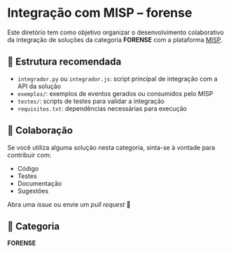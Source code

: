 # Integração com MISP – forense

Este diretório tem como objetivo organizar o desenvolvimento colaborativo da integração de soluções da categoria **FORENSE** com a plataforma [MISP](https://www.misp-project.org/).

## 📌 Estrutura recomendada

- `integrador.py` ou `integrador.js`: script principal de integração com a API da solução
- `exemplos/`: exemplos de eventos gerados ou consumidos pelo MISP
- `testes/`: scripts de testes para validar a integração
- `requisitos.txt`: dependências necessárias para execução

## 🤝 Colaboração

Se você utiliza alguma solução nesta categoria, sinta-se à vontade para contribuir com:
- Código
- Testes
- Documentação
- Sugestões

Abra uma *issue* ou envie um *pull request* 🚀

## 🔐 Categoria

**FORENSE**

